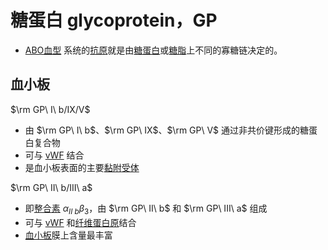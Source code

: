 # 糖蛋白 glycoprotein，GP

- [ABO血型](ABO血型系统.md) 系统的[抗原](抗原.md)就是由[糖蛋白](糖蛋白.md)或[糖脂](糖脂.md)上不同的寡糖链决定的。

## 血小板

$\rm GP\ I\ b/IX/V$
- 由 $\rm GP\ I\ b$、$\rm GP\ IX$、$\rm GP\ V$ 通过非共价键形成的糖蛋白复合物
- 可与 [vWF](vWF.md) 结合
- 是血小板表面的主要[黏附](血小板.md#黏附)[受体](受体.md)

$\rm GP\ II\ b/III\ a$
- 即[整合素](整合素.md) $\alpha_{II\ b}\beta_3$，由 $\rm GP\ II\ b$ 和 $\rm GP\ III\ a$ 组成
- 可与 [vWF](vWF.md) 和[纤维蛋白原](纤维蛋白原.md)结合
- [血小板](血小板.md)膜上含量最丰富

